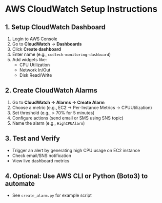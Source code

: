 # AWS CloudWatch Setup Instructions

## 1. Setup CloudWatch Dashboard
1. Login to AWS Console
2. Go to **CloudWatch** → **Dashboards**
3. Click **Create dashboard**
4. Enter name (e.g., `codtech-monitoring-dashboard`)
5. Add widgets like:
   - CPU Utilization
   - Network In/Out
   - Disk Read/Write

## 2. Create CloudWatch Alarms
1. Go to **CloudWatch → Alarms → Create Alarm**
2. Choose a metric (e.g., EC2 → Per-Instance Metrics → CPUUtilization)
3. Set threshold (e.g., > 70% for 5 minutes)
4. Configure actions (send email or SMS using SNS topic)
5. Name the alarm (e.g., `HighCPUAlarm`)

## 3. Test and Verify
- Trigger an alert by generating high CPU usage on EC2 instance
- Check email/SNS notification
- View live dashboard metrics

## 4. Optional: Use AWS CLI or Python (Boto3) to automate
- See `create_alarm.py` for example script
